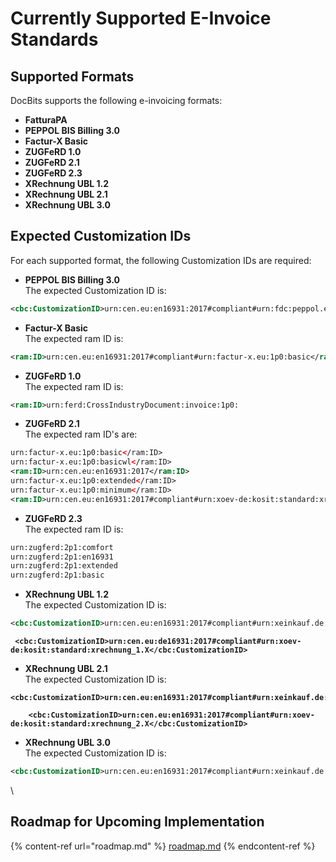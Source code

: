 # Currently Supported E-Invoice Standards

## Supported Formats

DocBits supports the following e-invoicing formats:

* **FatturaPA**
* **PEPPOL BIS Billing 3.0**
* **Factur-X Basic**
* **ZUGFeRD 1.0**
* **ZUGFeRD 2.1**&#x20;
* **ZUGFeRD 2.3**&#x20;
* **XRechnung UBL 1.2**
* **XRechnung UBL 2.1**
* **XRechnung UBL 3.0**

## Expected Customization IDs

For each supported format, the following Customization IDs are required:

* **PEPPOL BIS Billing 3.0**\
  The expected Customization ID is:

```xml
<cbc:CustomizationID>urn:cen.eu:en16931:2017#compliant#urn:fdc:peppol.eu:2017:poacc:billing:3.0</cbc:CustomizationID>
```

* **Factur-X Basic**\
  The expected ram ID is:

```xml
<ram:ID>urn:cen.eu:en16931:2017#compliant#urn:factur-x.eu:1p0:basic</ram:ID>
```

* **ZUGFeRD 1.0**\
  The expected ram ID is:

```xml
<ram:ID>urn:ferd:CrossIndustryDocument:invoice:1p0:
```

* **ZUGFeRD 2.1** \
  The expected ram ID's are:

```xml
urn:factur-x.eu:1p0:basic</ram:ID>
urn:factur-x.eu:1p0:basicwl</ram:ID>
<ram:ID>urn:cen.eu:en16931:2017</ram:ID>
urn:factur-x.eu:1p0:extended</ram:ID>
urn:factur-x.eu:1p0:minimum</ram:ID>
<ram:ID>urn:cen.eu:en16931:2017#compliant#urn:xoev-de:kosit:standard:xrechnung_2.1</ram:ID>
```

* **ZUGFeRD 2.3**\
  The expected ram ID is:

```xml
urn:zugferd:2p1:comfort
urn:zugferd:2p1:en16931
urn:zugferd:2p1:extended
urn:zugferd:2p1:basic
```

* **XRechnung UBL 1.2**\
  The expected Customization ID is:

```xml
<cbc:CustomizationID>urn:cen.eu:en16931:2017#compliant#urn:xeinkauf.de:kosit:xrechnung_1.X</cbc:CustomizationID>
```

<pre class="language-xml"><code class="lang-xml"><strong> &#x3C;cbc:CustomizationID>urn:cen.eu:de16931:2017#compliant#urn:xoev-de:kosit:standard:xrechnung_1.X&#x3C;/cbc:CustomizationID>
</strong></code></pre>

* **XRechnung UBL 2.1**\
  The expected Customization ID is:

<pre class="language-xml"><code class="lang-xml"><strong>&#x3C;cbc:CustomizationID>urn:cen.eu:en16931:2017#compliant#urn:xeinkauf.de:kosit:xrechnung_2.X&#x3C;/cbc:CustomizationID>
</strong></code></pre>

<pre class="language-xml"><code class="lang-xml"><strong>    &#x3C;cbc:CustomizationID>urn:cen.eu:en16931:2017#compliant#urn:xoev-de:kosit:standard:xrechnung_2.X&#x3C;/cbc:CustomizationID>
</strong></code></pre>

* **XRechnung UBL 3.0**\
  The expected Customization ID is:

```xml
<cbc:CustomizationID>urn:cen.eu:en16931:2017#compliant#urn:xeinkauf.de:kosit:xrechnung_3.X</cbc:CustomizationID>
```

\


## Roadmap for Upcoming Implementation

{% content-ref url="roadmap.md" %}
[roadmap.md](roadmap.md)
{% endcontent-ref %}
